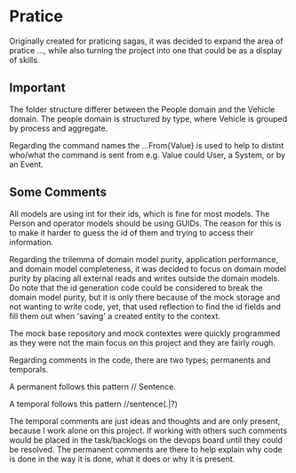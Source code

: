 # Pratice

Originally created for praticing sagas, it was decided to expand the area of pratice ..., while also turning the project into one that could be as a display of skills.


## Important

The folder structure differer between the People domain and the Vehicle domain.
The people domain is structured by type, where Vehicle is grouped by process and aggregate.

Regarding the command names the ...From{Value} is used to help to distint who/what the command is sent from e.g. Value could User, a System, or by an Event.


## Some Comments

All models are using int for their ids, which is fine for most models. The Person and operator models should be using GUIDs. 
The reason for this is to make it harder to guess the id of them and trying to access their information.

Regarding the trilemma of domain model purity, application performance, and domain model completeness, it was decided to focus on domain model purity by placing all external reads and writes outside the domain models.
Do note that the id generation code could be considered to break the domain model purity, but it is only there because of the mock storage and not wanting to write code, yet, that used reflection to find the id fields and fill them out when 'saving' a created entity to the context.

The mock base repository and mock contextes were quickly programmed as they were not the main focus on this project and they are fairly rough.

Regarding comments in the code, there are two types; permanents and temporals. 

A permanent follows this pattern // Sentence.

A temporal follows this pattern //sentence(.|?)

The temporal comments are just ideas and thoughts and are only present, because I work alone on this project. If working with others such comments would be placed in the task/backlogs on the devops board until they could be resolved.
The permanent comments are there to help explain why code is done in the way it is done, what it does or why it is present. 






